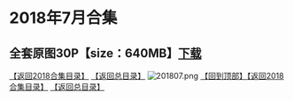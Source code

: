 # 2018年7月合集
## 全套原图30P【size：640MB】[下载](https://474b.com/file/25713053-435044378)
[【返回2018合集目录】](/2018年VIP作品合集/README.md)
[【返回总目录】](/README.md)
![201807.png](https://www.nsaimg.com/2020/04/02/5e85ad33ef546.png)
[【回到顶部】](#readme)[【返回2018合集目录】](/2018年VIP作品合集/README.md)
[【返回总目录】](/README.md)

